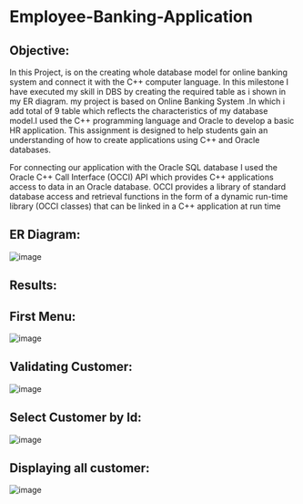 # Employee-Banking-Application

## Objective:

In this Project, is on the creating whole database model for online banking system and connect it with the C++ computer language. In this milestone I have executed my skill in DBS by creating the required table as i shown in my ER diagram. my project is based on Online Banking System .In which i add total of 9 table which reflects the characteristics of my database model.I used the C++ programming language and Oracle to develop a basic HR application. This assignment is designed to help students gain an understanding of how to create applications using C++ and Oracle databases.

For connecting our application with the Oracle SQL database I used the Oracle C++ Call Interface (OCCI) API which provides C++ applications access to data in an Oracle database. OCCI provides a library of standard database access and retrieval functions in the form of a dynamic run-time library (OCCI classes) that can be linked in a C++ application at run time

## ER Diagram: 
![image](https://user-images.githubusercontent.com/94931828/207785007-a0aba6a4-2f8d-4c6a-a57c-5a374c1e16da.png)



## Results:

## First Menu:
![image](https://user-images.githubusercontent.com/94931828/207785811-8e3b8c18-8718-40c3-bb0c-addabd851ac5.png)

## Validating Customer:
![image](https://user-images.githubusercontent.com/94931828/207788038-bc95b238-4210-486e-977b-91f5c5ae34ae.png)

## Select Customer by Id:
![image](https://user-images.githubusercontent.com/94931828/207786046-9c40066c-c696-4ed9-a41f-c450a4511dc7.png)

## Displaying all customer:
![image](https://user-images.githubusercontent.com/94931828/207786435-c953497c-2e3f-43f2-8829-9dfab38abf05.png)





